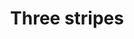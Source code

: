 ---
ee_id: '4387'
site: '1'
type: '2'
url: 2017-037-three-stripes
title: Three stripes
year: '2017'
display_year: '2017'
medium: Inkjet on canvas (x3)
dims: 108 x 36 in
pitch:
ps:
live_url:
related:
youtube:
related_code:
imgs: 2017-037-three-stripes-press-lisson-database-03.jpg
subheading:
download:
add_credit:
commission:
layout: things-i-made
---